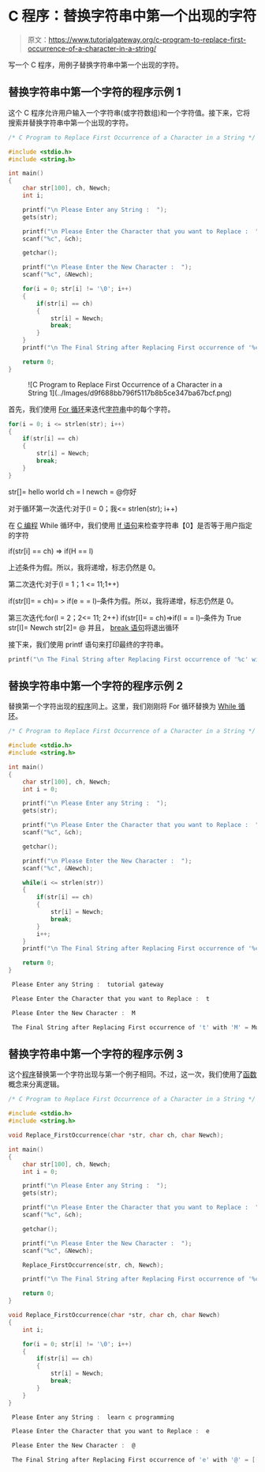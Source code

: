 # C 程序：替换字符串中第一个出现的字符

> 原文：<https://www.tutorialgateway.org/c-program-to-replace-first-occurrence-of-a-character-in-a-string/>

写一个 C 程序，用例子替换字符串中第一个出现的字符。

## 替换字符串中第一个字符的程序示例 1

这个 C 程序允许用户输入一个字符串(或字符数组)和一个字符值。接下来，它将搜索并替换字符串中第一个出现的字符。

```c
/* C Program to Replace First Occurrence of a Character in a String */

#include <stdio.h>
#include <string.h>

int main()
{
  	char str[100], ch, Newch;
  	int i;

  	printf("\n Please Enter any String :  ");
  	gets(str);

  	printf("\n Please Enter the Character that you want to Replace :  ");
  	scanf("%c", &ch);

  	getchar();

  	printf("\n Please Enter the New Character :  ");
  	scanf("%c", &Newch);

  	for(i = 0; str[i] != '\0'; i++)
  	{
  		if(str[i] == ch)  
		{
  			str[i] = Newch;
  			break;
 		}
	}
	printf("\n The Final String after Replacing First occurrence of '%c' with '%c' = %s ", ch, Newch, str);

  	return 0;
}
```

<figure class="wp-block-image">![C Program to Replace First Occurrence of a Character in a String 1](../Images/d9f688bb796f5117b8b5ce347ba67bcf.png)</figure>

首先，我们使用 [For 循环](https://www.tutorialgateway.org/for-loop-in-c-programming/)来迭代[字符串](https://www.tutorialgateway.org/c-string/)中的每个字符。

```c
for(i = 0; i <= strlen(str); i++)
{
	if(str[i] == ch)  
	{
		str[i] = Newch;
		break;    	
	}
}
```

str[]= hello world
ch = l
newch = @你好

对于循环第一次迭代:对于(I = 0；我<= strlen(str); i++)

在 [C 编程](https://www.tutorialgateway.org/c-programming/) While 循环中，我们使用 [If 语句](https://www.tutorialgateway.org/if-statement-in-c/)来检查字符串【0】是否等于用户指定的字符

if(str[i] == ch) => if(H == l)

上述条件为假。所以，我将递增，标志仍然是 0。

第二次迭代:对于(I = 1；1 <= 11;1++)

if(str[I]= = ch)= > if(e = = l)–条件为假。所以，我将递增，标志仍然是 0。

第三次迭代:for(I = 2；2<= 11; 2++)
if(str[I]= = ch)=>if(l = = l)–条件为 True
str[I]= Newch
str[2]= @
并且， [break 语句](https://www.tutorialgateway.org/break-statement-in-c/)将退出循环

接下来，我们使用 printf 语句来打印最终的字符串。

```c
printf("\n The Final String after Replacing First occurrence of '%c' with '%c' = %s ", ch, Newch, str);
```

## 替换字符串中第一个字符的程序示例 2

替换第一个字符出现的[程序](https://www.tutorialgateway.org/c-programming-examples/)同上。这里，我们刚刚将 For 循环替换为 [While 循环](https://www.tutorialgateway.org/while-loop-in-c/)。

```c
/* C Program to Replace First Occurrence of a Character in a String */

#include <stdio.h>
#include <string.h>

int main()
{
  	char str[100], ch, Newch;
  	int i = 0;

  	printf("\n Please Enter any String :  ");
  	gets(str);

  	printf("\n Please Enter the Character that you want to Replace :  ");
  	scanf("%c", &ch);

  	getchar();

  	printf("\n Please Enter the New Character :  ");
  	scanf("%c", &Newch);

  	while(i <= strlen(str))
  	{
  		if(str[i] == ch)  
		{
  			str[i] = Newch;
  			break;
 		}
 		i++;
	}
	printf("\n The Final String after Replacing First occurrence of '%c' with '%c' = %s ", ch, Newch, str);

  	return 0;
}
```

```c
 Please Enter any String :  tutorial gateway

 Please Enter the Character that you want to Replace :  t

 Please Enter the New Character :  M

 The Final String after Replacing First occurrence of 't' with 'M' = Mutorial gateway
```

## 替换字符串中第一个字符的程序示例 3

这个[程序](https://www.tutorialgateway.org/c-programming-examples/)替换第一个字符出现与第一个例子相同。不过，这一次，我们使用了[函数](https://www.tutorialgateway.org/functions-in-c/)概念来分离逻辑。

```c
/* C Program to Replace First Occurrence of a Character in a String */

#include <stdio.h>
#include <string.h>

void Replace_FirstOccurrence(char *str, char ch, char Newch);

int main()
{
  	char str[100], ch, Newch;
  	int i = 0;

  	printf("\n Please Enter any String :  ");
  	gets(str);

  	printf("\n Please Enter the Character that you want to Replace :  ");
  	scanf("%c", &ch);

  	getchar();

  	printf("\n Please Enter the New Character :  ");
  	scanf("%c", &Newch);

  	Replace_FirstOccurrence(str, ch, Newch);

  	printf("\n The Final String after Replacing First occurrence of '%c' with '%c' = %s ", ch, Newch, str);

  	return 0;
}

void Replace_FirstOccurrence(char *str, char ch, char Newch)
{
	int i;

	for(i = 0; str[i] != '\0'; i++)
	{
		if(str[i] == ch)
		{
			str[i] = Newch;
  			break;
		}  
	}
}
```

```c
 Please Enter any String :  learn c programming

 Please Enter the Character that you want to Replace :  e

 Please Enter the New Character :  @

 The Final String after Replacing First occurrence of 'e' with '@' = [[email protected]](/cdn-cgi/l/email-protection) c programming
```
